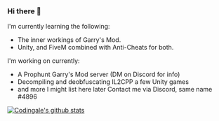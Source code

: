 ### Hi there 👋
I'm currently learning the following:
  - The inner workings of Garry's Mod.
  - Unity, and FiveM combined with Anti-Cheats for both.

  
I'm  working on currently:
  - A Prophunt Garry's Mod server (DM on Discord for info)
  - Decompiling and deobfuscating IL2CPP a few Unity games
  - and more I might list here later
Contact me via Discord, same name #4896
  
[![Codingale's github stats](https://github-readme-stats.vercel.app/api?username=Codingale)](https://github.com/anuraghazra/github-readme-stats)
<!--
**Codingale/Codingale** is a ✨ _special_ ✨ repository because its `README.md` (this file) appears on your GitHub profile.

Here are some ideas to get you started:

- 🔭 I’m currently working on ...
- 🌱 I’m currently learning ...
- 👯 I’m looking to collaborate on ...
- 🤔 I’m looking for help with ...
- 💬 Ask me about ...
- 📫 How to reach me: ...
- 😄 Pronouns: ...
- ⚡ Fun fact: ...
-->
